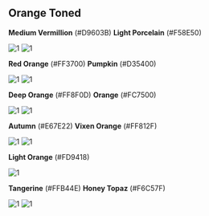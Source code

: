 ## Orange Toned

**Medium Vermillion** (#D9603B) **Light Porcelain** (#F58E50)

![1](https://fakeimg.pl/130x130/D9603B/?text=%20) ![1](https://fakeimg.pl/130x130/F58E50/?text=%20)

**Red Orange** (#FF3700) **Pumpkin** (#D35400)

![1](https://fakeimg.pl/130x130/FF3700/?text=%20) ![1](https://fakeimg.pl/130x130/D35400/?text=%20)

**Deep Orange** (#FF8F0D) **Orange** (#FC7500) 

![1](https://fakeimg.pl/130x130/FF8F0D/?text=%20) ![1](https://fakeimg.pl/130x130/FC7500/?text=%20)

**Autumn** (#E67E22) **Vixen Orange** (#FF812F)  

![1](https://fakeimg.pl/130x130/E67E22/?text=%20) ![1](https://fakeimg.pl/130x130/FF812F/?text=%20)

**Light Orange** (#FD9418)

![1](https://fakeimg.pl/130x130/FD9418/?text=%20)

**Tangerine** (#FFB44E) **Honey Topaz** (#F6C57F)

![1](https://fakeimg.pl/130x130/FFB44E/?text=%20) ![1](https://fakeimg.pl/130x130/F6C57F/?text=%20)
